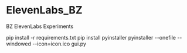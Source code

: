 # ElevenLabs_BZ
BZ ElevenLabs Experiments

pip install -r requirements.txt
pip install pyinstaller
pyinstaller --onefile --windowed --icon=icon.ico gui.py
